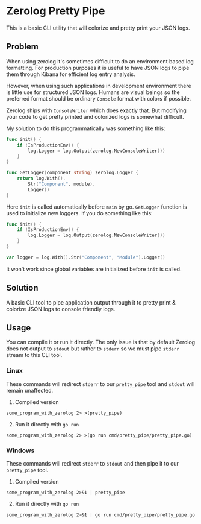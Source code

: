 # Zerolog Pretty Pipe

This is a basic CLI utility that will colorize and pretty print your JSON logs.

## Problem

When using zerolog it's sometimes difficult to do an environment based log formatting. 
For production purposes it is useful to have JSON logs to pipe them through Kibana for efficient log entry analysis.

However, when using such applications in development environment there is little use for structured JSON logs.
Humans are visual beings so the preferred format should be ordinary `Console` format with colors if possible.

Zerolog ships with `ConsoleWriter` which does exactly that. But modifying your code to get pretty printed and colorized
logs is somewhat difficult.

My solution to do this programmatically was something like this:

```go
func init() {
	if !IsProductionEnv() {
		log.Logger = log.Output(zerolog.NewConsoleWriter())
	}
}

func GetLogger(component string) zerolog.Logger {
	return log.With().
		Str("Component", module).
		Logger()
}
```

Here `init` is called automatically before `main` by go. `GetLogger` function is used to initialize new loggers.
If you do something like this:
```go
func init() {
	if !IsProductionEnv() {
		log.Logger = log.Output(zerolog.NewConsoleWriter())
	}
}

var logger = log.With().Str("Component", "Module").Logger()
```

It won't work since global variables are initialized before `init` is called.

## Solution

A basic CLI tool to pipe application output through it to pretty print & colorize JSON logs to console friendly logs.

## Usage

You can compile it or run it directly. The only issue is that by default Zerolog does not output to `stdout` 
but rather to `stderr` so we must pipe `stderr` stream to this CLI tool.

### Linux

These commands will redirect `stderr` to our `pretty_pipe` tool and `stdout` will remain unaffected.

1. Compiled version
```shell
some_program_with_zerolog 2> >(pretty_pipe)
```

2. Run it directly with `go run`
```shell
some_program_with_zerolog 2> >(go run cmd/pretty_pipe/pretty_pipe.go)
```

### Windows

These commands will redirect `stderr` to `stdout` and then pipe it to our `pretty_pipe` tool.

1. Compiled version
```shell
some_program_with_zerolog 2>&1 | pretty_pipe 
```

2. Run it directly with `go run`
```shell
some_program_with_zerolog 2>&1 | go run cmd/pretty_pipe/pretty_pipe.go
```
